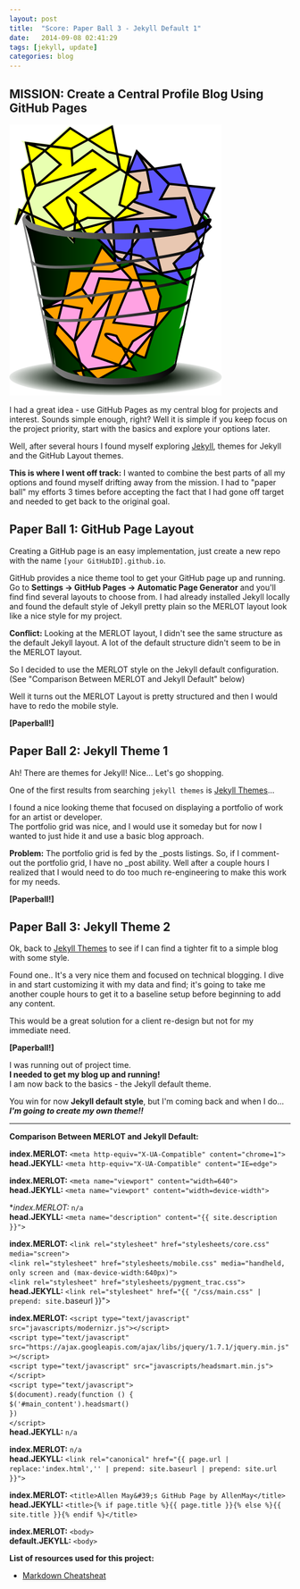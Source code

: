 ```yaml
---
layout: post
title:  "Score: Paper Ball 3 - Jekyll Default 1"
date:   2014-09-08 02:41:29
tags: [jekyll, update]
categories: blog
---
```

## **MISSION:** Create a Central Profile Blog Using GitHub Pages

<img src="/images/paperballOPTIMIZED.svg" alt="Paperball" class="post-icon">

I had a great idea - use GitHub Pages as my central blog for projects and interest. Sounds simple enough, right? Well it is simple if you keep focus on the project priority, start with the basics and explore your options later.

Well, after several hours I found myself exploring [Jekyll][jekyll], themes for Jekyll and the GitHub Layout themes. 

**This is where I went off track:** I wanted to combine the best parts of all my options and found myself drifting away from the mission.
I had to "paper ball" my efforts 3 times before accepting the fact that I had gone off target and needed to get back to the original goal.

## **Paper Ball 1:** GitHub Page Layout
Creating a GitHub page is an easy implementation, just create a new repo with the name `[your GitHubID].github.io`. 

GitHub provides a nice theme tool to get your GitHub page up and running. Go to **Settings -> GitHub Pages -> Automatic Page Generator** and you'll find find several layouts to choose from. I had already installed Jekyll locally and found the default style of Jekyll pretty plain so the MERLOT layout look like a nice style for my project.

**Conflict:** Looking at the MERLOT layout, I didn't see the same structure as the default Jekyll layout. A lot of the default structure didn't seem to be in the MERLOT layout.

So I decided to use the MERLOT style on the Jekyll default configuration. <span class="parened">(See "Comparison Between MERLOT and Jekyll Default" below)</span>

Well it turns out the MERLOT Layout is pretty structured and then I would have to redo the mobile style.

**[Paperball!]**

## **Paper Ball 2:** Jekyll Theme 1
Ah! There are themes for Jekyll! Nice... Let's go shopping.

One of the first results from searching `jekyll themes` is [Jekyll Themes][jekyllthemes]...

I found a nice looking theme that focused on displaying a portfolio of work for an artist or developer.  
The portfolio grid was nice, and I would use it someday but for now I wanted to just hide it and use a basic blog approach. 

**Problem:** The portfolio grid is fed by the _posts listings. So, if I comment-out the portfolio grid, I have no _post ability. Well after a couple hours I realized that I would need to do too much re-engineering to make this work for my needs.

**[Paperball!]**

## **Paper Ball 3:** Jekyll Theme 2
Ok, back to [Jekyll Themes][jekyllthemes] to see if I can find a tighter fit to a simple blog with some style.

Found one.. It's a very nice them and focused on technical blogging. I dive in and start customizing it with my data and find; it's going to take me another couple hours to get it to a baseline setup before beginning to add any content.

This would be a great solution for a client re-design but not for my immediate need.

**[Paperball!]**

I was running out of project time.  
**I needed to get my blog up and running!**  
I am now back to the basics - the Jekyll default theme.

You win for now **Jekyll default style**, but I'm coming back and when I do...  
**_I'm going to create my own theme!!_**

<hr>


**Comparison Between MERLOT and Jekyll Default:**

**index.MERLOT:** `<meta http-equiv="X-UA-Compatible" content="chrome=1">`  
**head.JEKYLL:**  `<meta http-equiv="X-UA-Compatible" content="IE=edge">`

**index.MERLOT:** `<meta name="viewport" content="width=640">`  
**head.JEKYLL:**  `<meta name="viewport" content="width=device-width">`

**index.MERLOT:* `n/a`  
**head.JEKYLL:**  `<meta name="description" content="{{ site.description }}">`

**index.MERLOT:** `<link rel="stylesheet" href="stylesheets/core.css" media="screen">`  
                  `<link rel="stylesheet" href="stylesheets/mobile.css" media="handheld, only screen and (max-device-width:640px)">`  
                  `<link rel="stylesheet" href="stylesheets/pygment_trac.css">`  
**head.JEKYLL:**  `<link rel="stylesheet" href="{{ "/css/main.css" | prepend: site.`baseurl }}">

**index.MERLOT:** `<script type="text/javascript" src="javascripts/modernizr.js"></script>`  
                  `<script type="text/javascript" src="https://ajax.googleapis.com/ajax/libs/jquery/1.7.1/jquery.min.js"></script>`  
                  `<script type="text/javascript" src="javascripts/headsmart.min.js"></script>`  
                  `<script type="text/javascript">`  
                    `$(document).ready(function () {`  
                    `$('#main_content').headsmart()`  
                    `})`  
                  `</script>`  
**head.JEKYLL:**  `n/a`

**index.MERLOT:** `n/a`  
**head.JEKYLL:**  `<link rel="canonical" href="{{ page.url | replace:'index.html','' | prepend: site.baseurl | prepend: site.url }}">`  

**index.MERLOT:** `<title>Allen May&#39;s GitHub Page by AllenMay</title>`  
**head.JEKYLL:**  `<title>{% if page.title %}{{ page.title }}{% else %}{{ site.title }}{% endif %}</title>`

**index.MERLOT:**    `<body>`  
**default.JEKYLL:**  `<body>`


**List of resources used for this project:**

 * [Markdown Cheatsheat][mdcs] 

[mdcs]:         https://github.com/adam-p/markdown-here/wiki/Markdown-Cheatsheet
[jekyll]:       http://jekyllrb.com/
[jekyllthemes]: http://jekyllthemes.org/